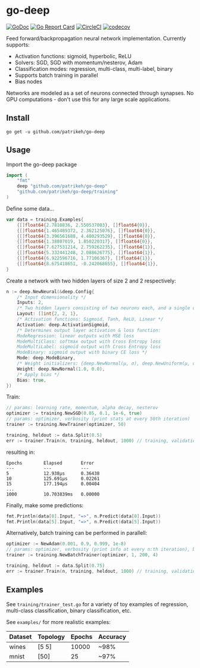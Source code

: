 # go-deep

[![GoDoc](https://godoc.org/github.com/patrikeh/go-deep?status.svg)](https://godoc.org/github.com/patrikeh/go-deep)
[![Go Report Card](https://goreportcard.com/badge/github.com/patrikeh/go-deep)](https://goreportcard.com/report/github.com/patrikeh/go-deep)
[![CircleCI](https://circleci.com/gh/patrikeh/go-deep/tree/master.svg?style=svg)](https://circleci.com/gh/patrikeh/go-deep/tree/master)
[![codecov](https://codecov.io/gh/patrikeh/go-deep/branch/master/graph/badge.svg?token=fFCrxfhuL0)](https://codecov.io/gh/patrikeh/go-deep)

Feed forward/backpropagation neural network implementation. Currently supports:

- Activation functions: sigmoid, hyperbolic, ReLU
- Solvers: SGD, SGD with momentum/nesterov, Adam
- Classification modes: regression, multi-class, multi-label, binary
- Supports batch training in parallel
- Bias nodes

Networks are modeled as a set of neurons connected through synapses. No GPU computations - don't use this for any large scale applications.

## Install

```
go get -u github.com/patrikeh/go-deep
```

## Usage

Import the go-deep package

```go
import (
	"fmt"
	deep "github.com/patrikeh/go-deep"
	"github.com/patrikeh/go-deep/training"
)
```

Define some data...

```go
var data = training.Examples{
	{[]float64{2.7810836, 2.550537003}, []float64{0}},
	{[]float64{1.465489372, 2.362125076}, []float64{0}},
	{[]float64{3.396561688, 4.400293529}, []float64{0}},
	{[]float64{1.38807019, 1.850220317}, []float64{0}},
	{[]float64{7.627531214, 2.759262235}, []float64{1}},
	{[]float64{5.332441248, 2.088626775}, []float64{1}},
	{[]float64{6.922596716, 1.77106367}, []float64{1}},
	{[]float64{8.675418651, -0.242068655}, []float64{1}},
}
```

Create a network with two hidden layers of size 2 and 2 respectively:

```go
n := deep.NewNeural(&deep.Config{
	/* Input dimensionality */
	Inputs: 2,
	/* Two hidden layers consisting of two neurons each, and a single output */
	Layout: []int{2, 2, 1},
	/* Activation functions: Sigmoid, Tanh, ReLU, Linear */
	Activation: deep.ActivationSigmoid,
	/* Determines output layer activation & loss function:
	ModeRegression: linear outputs with MSE loss
	ModeMultiClass: softmax output with Cross Entropy loss
	ModeMultiLabel: sigmoid output with Cross Entropy loss
	ModeBinary: sigmoid output with binary CE loss */
	Mode: deep.ModeBinary,
	/* Weight initializers: {deep.NewNormal(μ, σ), deep.NewUniform(μ, σ)} */
	Weight: deep.NewNormal(1.0, 0.0),
	/* Apply bias */
	Bias: true,
})
```

Train:

```go
// params: learning rate, momentum, alpha decay, nesterov
optimizer := training.NewSGD(0.05, 0.1, 1e-6, true)
// params: optimizer, verbosity (print stats at every 50th iteration)
trainer := training.NewTrainer(optimizer, 50)

training, heldout := data.Split(0.5)
err := trainer.Train(n, training, heldout, 1000) // training, validation, iterations
```

resulting in:

```
Epochs        Elapsed       Error
---           ---           ---
5             12.938µs      0.36438
10            125.691µs     0.02261
15            177.194µs     0.00404
...
1000          10.703839ms   0.00000
```

Finally, make some predictions:

```go
fmt.Println(data[0].Input, "=>", n.Predict(data[0].Input))
fmt.Println(data[5].Input, "=>", n.Predict(data[5].Input))
```

Alternatively, batch training can be performed in parallell:

```go
optimizer := NewAdam(0.001, 0.9, 0.999, 1e-8)
// params: optimizer, verbosity (print info at every n:th iteration), batch-size, number of workers
trainer := training.NewBatchTrainer(optimizer, 1, 200, 4)

training, heldout := data.Split(0.75)
err := trainer.Train(n, training, heldout, 1000) // training, validation, iterations
```

## Examples

See `training/trainer_test.go` for a variety of toy examples of regression, multi-class classification, binary classification, etc.

See `examples/` for more realistic examples:

| Dataset | Topology | Epochs | Accuracy |
| ------- | -------- | ------ | -------- |
| wines   | [5 5]    | 10000  | ~98%     |
| mnist   | [50]     | 25     | ~97%     |

